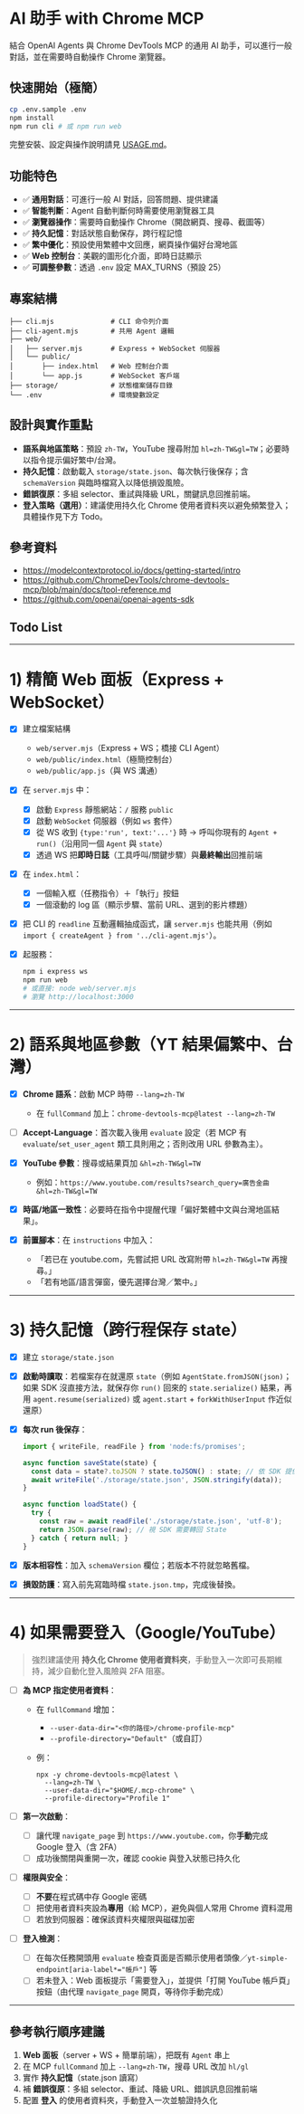 # AI 助手 with Chrome MCP

結合 OpenAI Agents 與 Chrome DevTools MCP 的通用 AI 助手，可以進行一般對話，並在需要時自動操作 Chrome 瀏覽器。

## 快速開始（極簡）

```bash
cp .env.sample .env
npm install
npm run cli # 或 npm run web
```

完整安裝、設定與操作說明請見 [USAGE.md](docs/USAGE.md)。

## 功能特色

- ✅ **通用對話**：可進行一般 AI 對話，回答問題、提供建議
- ✅ **智能判斷**：Agent 自動判斷何時需要使用瀏覽器工具
- ✅ **瀏覽器操作**：需要時自動操作 Chrome（開啟網頁、搜尋、截圖等）
- ✅ **持久記憶**：對話狀態自動保存，跨行程記憶
- ✅ **繁中優化**：預設使用繁體中文回應，網頁操作偏好台灣地區
- ✅ **Web 控制台**：美觀的圖形化介面，即時日誌顯示
- ✅ **可調整參數**：透過 `.env` 設定 MAX_TURNS（預設 25）

## 專案結構

```
├── cli.mjs              # CLI 命令列介面
├── cli-agent.mjs        # 共用 Agent 邏輯
├── web/
│   ├── server.mjs       # Express + WebSocket 伺服器
│   └── public/
│       ├── index.html   # Web 控制台介面
│       └── app.js       # WebSocket 客戶端
├── storage/             # 狀態檔案儲存目錄
└── .env                 # 環境變數設定
```

## 設計與實作重點

- **語系與地區策略**：預設 `zh-TW`，YouTube 搜尋附加 `hl=zh-TW&gl=TW`；必要時以指令提示偏好繁中/台灣。
- **持久記憶**：啟動載入 `storage/state.json`、每次執行後保存；含 `schemaVersion` 與臨時檔寫入以降低損毀風險。
- **錯誤復原**：多組 selector、重試與降級 URL，關鍵訊息回推前端。
- **登入策略（選用）**：建議使用持久化 Chrome 使用者資料夾以避免頻繁登入；具體操作見下方 Todo。

## 參考資料

- https://modelcontextprotocol.io/docs/getting-started/intro
- https://github.com/ChromeDevTools/chrome-devtools-mcp/blob/main/docs/tool-reference.md
- https://github.com/openai/openai-agents-sdk


## Todo List
---

# 1) 精簡 Web 面板（Express + WebSocket）

* [x] 建立檔案結構

  * `web/server.mjs`（Express + WS；橋接 CLI Agent）
  * `web/public/index.html`（極簡控制台）
  * `web/public/app.js`（與 WS 溝通）
* [x] 在 `server.mjs` 中：

  * [x] 啟動 `Express` 靜態網站：`/` 服務 `public`
  * [x] 啟動 `WebSocket` 伺服器（例如 `ws` 套件）
  * [x] 從 WS 收到 `{type:'run', text:'...'}` 時 → 呼叫你現有的 `Agent + run()`（沿用同一個 `Agent` 與 `state`）
  * [x] 透過 WS 把**即時日誌**（工具呼叫/關鍵步驟）與**最終輸出**回推前端
* [x] 在 `index.html`：

  * [x] 一個輸入框（任務指令）＋「執行」按鈕
  * [x] 一個滾動的 log 區（顯示步驟、當前 URL、選到的影片標題）
* [x] 把 CLI 的 `readline` 互動邏輯抽成函式，讓 `server.mjs` 也能共用（例如 `import { createAgent } from '../cli-agent.mjs'`）。
* [x] 起服務：

  ```bash
  npm i express ws
  npm run web
  # 或直接: node web/server.mjs
  # 瀏覽 http://localhost:3000
  ```

---

# 2) 語系與地區參數（YT 結果偏繁中、台灣）

* [x] **Chrome 語系**：啟動 MCP 時帶 `--lang=zh-TW`

  * 在 `fullCommand` 加上：`chrome-devtools-mcp@latest --lang=zh-TW`
* [ ] **Accept-Language**：首次載入後用 `evaluate` 設定（若 MCP 有 `evaluate`/`set_user_agent` 類工具則用之；否則改用 URL 參數為主）。
* [x] **YouTube 參數**：搜尋或結果頁加 `&hl=zh-TW&gl=TW`

  * 例如：`https://www.youtube.com/results?search_query=廣告金曲&hl=zh-TW&gl=TW`
* [x] **時區/地區一致性**：必要時在指令中提醒代理「偏好繁體中文與台灣地區結果」。
* [x] **前置腳本**：在 `instructions` 中加入：

  * 「若已在 youtube.com，先嘗試把 URL 改寫附帶 `hl=zh-TW&gl=TW` 再搜尋。」
  * 「若有地區/語言彈窗，優先選擇台灣／繁中。」

---

# 3) 持久記憶（跨行程保存 state）

* [x] 建立 `storage/state.json`
* [x] **啟動時讀取**：若檔案存在就還原 `state`（例如 `AgentState.fromJSON(json)`；如果 SDK 沒直接方法，就保存你 `run()` 回來的 `state.serialize()` 結果，再用 `agent.resume(serialized)` 或 `agent.start` + `forkWithUserInput` 作近似還原）
* [x] **每次 run 後保存**：

  ```js
  import { writeFile, readFile } from 'node:fs/promises';

  async function saveState(state) {
    const data = state?.toJSON ? state.toJSON() : state; // 依 SDK 提供方法
    await writeFile('./storage/state.json', JSON.stringify(data));
  }

  async function loadState() {
    try {
      const raw = await readFile('./storage/state.json', 'utf-8');
      return JSON.parse(raw); // 視 SDK 需要轉回 State
    } catch { return null; }
  }
  ```
* [x] **版本相容性**：加入 `schemaVersion` 欄位；若版本不符就忽略舊檔。
* [x] **損毀防護**：寫入前先寫臨時檔 `state.json.tmp`，完成後替換。

---

# 4) 如果需要登入（Google/YouTube）

> 強烈建議使用 **持久化 Chrome 使用者資料夾**，手動登入一次即可長期維持，減少自動化登入風險與 2FA 阻塞。

* [ ] **為 MCP 指定使用者資料**：

  * 在 `fullCommand` 增加：

    * `--user-data-dir="<你的路徑>/chrome-profile-mcp"`
    * `--profile-directory="Default"`（或自訂）
  * 例：

    ```
    npx -y chrome-devtools-mcp@latest \
      --lang=zh-TW \
      --user-data-dir="$HOME/.mcp-chrome" \
      --profile-directory="Profile 1"
    ```
* [ ] **第一次啟動**：

  * [ ] 讓代理 `navigate_page` 到 `https://www.youtube.com`，你**手動**完成 Google 登入（含 2FA）
  * [ ] 成功後關閉與重開一次，確認 cookie 與登入狀態已持久化
* [ ] **權限與安全**：

  * [ ] **不要**在程式碼中存 Google 密碼
  * [ ] 把使用者資料夾設為**專用**（給 MCP），避免與個人常用 Chrome 資料混用
  * [ ] 若放到伺服器：確保該資料夾權限與磁碟加密
* [ ] **登入檢測**：

  * [ ] 在每次任務開頭用 `evaluate` 檢查頁面是否顯示使用者頭像／`yt-simple-endpoint[aria-label*="帳戶"]` 等
  * [ ] 若未登入：Web 面板提示「需要登入」，並提供「打開 YouTube 帳戶頁」按鈕（由代理 `navigate_page` 開頁，等待你手動完成）

---

## 參考執行順序建議

1. **Web 面板**（server + WS + 簡單前端），把既有 `Agent` 串上
2. 在 MCP `fullCommand` 加上 `--lang=zh-TW`，搜尋 URL 改加 `hl/gl`
3. 實作 **持久記憶**（state.json 讀寫）
4. 補 **錯誤復原**：多組 selector、重試、降級 URL、錯誤訊息回推前端
5. 配置 **登入** 的使用者資料夾，手動登入一次並驗證持久化

